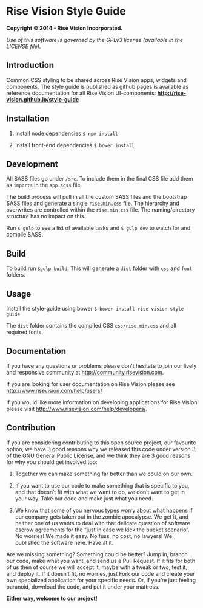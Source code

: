 Rise Vision Style Guide
==============

**Copyright © 2014 - Rise Vision Incorporated.**

*Use of this software is governed by the GPLv3 license (available in the LICENSE file).*

## Introduction
Common CSS styling to be shared across Rise Vision apps, widgets and components. The style guide is published as github pages is available as reference documentation for all Rise Vision UI-components:
**http://rise-vision.github.io/style-guide**


## Installation
1. Install node dependencies `$ npm install`

2. Install front-end dependencies `$ bower install`


## Development
All SASS files go under `/src`. To include them in the final CSS file add them as `imports` in the `app.scss` file.

The build process will pull in all the custom SASS files and the bootstrap SASS files and generate a single `rise.min.css` file. The hierarchy and overwrites are controlled within the `rise.min.css` file. The naming/directory structure has no impact on this.

Run `$ gulp` to see a list of available tasks and `$ gulp dev` to watch for and compile SASS.


## Build
To build run `$gulp build`. This will generate a `dist` folder with `css` and `font` folders.


## Usage
Install the style-guide using bower `$ bower install rise-vision-style-guide`

The `dist` folder contains the compiled CSS `css/rise.min.css` and all required fonts.


## Documentation
If you have any questions or problems please don't hesitate to join our lively and responsive community at http://community.risevision.com.

If you are looking for user documentation on Rise Vision please see http://www.risevision.com/help/users/

If you would like more information on developing applications for Rise Vision please visit http://www.risevision.com/help/developers/.


## Contribution
If you are considering contributing to this open source project, our favourite option, we have 3 good reasons why we released this code under version 3 of the GNU General Public License, and we think they are 3 good reasons for why you should get involved too:

1. Together we can make something far better than we could on our own.

2. If you want to use our code to make something that is specific to you, and that doesn’t fit with what we want to do, we don’t want to get in your way. Take our code and make just what you need.

3. We know that some of you nervous types worry about what happens if our company gets taken out in the zombie apocalypse. We get it, and neither one of us wants to deal with that delicate question of software escrow agreements for the “just in case we kick the bucket scenario”. No worries! We made it easy. No fuss, no cost, no lawyers! We published the software here. Have at it.

Are we missing something? Something could be better? Jump in, branch our code, make what you want, and send us a Pull Request. If it fits for both of us then of course we will accept it, maybe with a tweak or two, test it, and deploy it. If it doesn’t fit, no worries, just Fork our code and create your own specialized application for your specific needs. Or, if you’re just feeling paranoid, download the code, and put it under your mattress.

**Either way, welcome to our project!**
